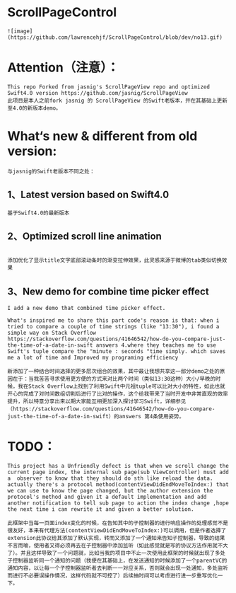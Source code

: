 # ScrollPageControl
```
![image](https://github.com/lawrencehjf/ScrollPageControl/blob/dev/no13.gif)
```

#	Attention（注意）：
```
This repo Forked from jasnig's ScrollPageView repo and optimized Swift4.0 version https://github.com/jasnig/ScrollPageView
此项目是本人之前fork jasnig 的 ScrollPageView 的Swift老版本，并在其基础上更新至4.0的新版本demo。
```
# What‘s new & different from old version:
```
与jasnig的Swift老版本不同之处：
```
##	1、Latest version based on Swift4.0
```
基于Swift4.0的最新版本
```
##	2、Optimized scroll line animation
```Optimized scroll line animation when showing bottom scroll line under the scroll title.
```
```
添加优化了显示title文字底部滚动条时的渐变拉伸效果，此灵感来源于微博的tab类似切换效果
```
##	3、New demo for combine time picker effect 
```
I add a new demo that combined time picker effect.
```
```
What's inspired me to share this part code's reason is that: when i tried to compare a couple of time strings (like "13:30"), i found a simple way on Stack Overflow https://stackoverflow.com/questions/41646542/how-do-you-compare-just-the-time-of-a-date-in-swift answers 4.where they teaches me to use Swift's tuple compare the "minute : seconds "time simply. which saves me a lot of time and Improved my programing efficiency
```
```
新添加了一种结合时间选择的更多层次组合的效果，其中最让我想共享这一部分demo之处的原因在于：当我苦苦寻求使用更方便的方式来对比两个时间（类似13:30这种）大小/早晚的时候，我在Stack Overflow上找到了利用Swift中元祖tuple可以比对大小的特性，如此也就开心的完成了对时间数组切割后进行了比对的操作，这个给我带来了当时开发中非常直观的效率提升，所以特意分享出来以期大家能互相更加深入探讨学习Swift，详细参见（https://stackoverflow.com/questions/41646542/how-do-you-compare-just-the-time-of-a-date-in-swift）的answers 第4条使用姿势。
```

#	TODO：
```
This project has a Unfriendly defect is that when we scroll change the current page index, the internal sub page(sub ViewController) must add a  observer to know that they should do sth like reload the data. actually there's a protocol method(contentViewDidEndMoveToIndex:) that we can use to know the page changed, but the author extension the protocol's method and given it a default implementation and add another notification to tell sub page to action the index change ,hope the next time i can rewrite it and given a better solution.
```
```
此框架中当每一页面index变化的时候，在告知其中的子控制器的进行响应操作的处理感觉不是很友好，本来有代理方法(contentViewDidEndMoveToIndex:)可以调用，但是作者选择了extension此协议给其添加了默认实现，转而又添加了一个通知来告知子控制器，导致的结果不言而喻，使用者又得必须再去在子控制器中添加监听（如此感觉就是写的协议方法作用就不大了）。并且这样导致了一个问题就，比如当我的项目中不止一次使用此框架的时候就出现了多处子控制器监听同一个通知的问题（我便在其基础上，在发送通知的时候添加了一个parentVC的通知内容，以让每一个子控制器监听者去判断一一对应关系，否则就会出现一处通知，多处监听而进行不必要误操作情况，这样代码就不可控了）后续抽时间可以考虑进行进一步重写优化一下。
```



